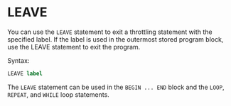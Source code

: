 # LEAVE

You can use the `LEAVE` statement to exit a throttling statement with the specified label. If the label is used in the outermost stored program block, use the LEAVE statement to exit the program.

Syntax:

```sql
LEAVE label
```

The `LEAVE` statement can be used in the `BEGIN ... END` block and the `LOOP`, `REPEAT`, and `WHILE` loop statements.
